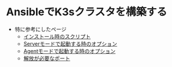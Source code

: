 # AnsibleでK3sクラスタを構築する

- 特に参考にしたページ
  - [インストール時のスクリプト](https://docs.k3s.io/installation/configuration#configuration-with-install-script)
  - [Serverモードで起動する時のオプション](https://docs.k3s.io/cli/server?_highlight=node&_highlight=external&_highlight=ip)
  - [Agentモードで起動する時のオプション](https://docs.k3s.io/cli/agent)
  - [解放が必要なポート](https://docs.k3s.io/installation/requirements#inbound-rules-for-k3s-server-nodes)
